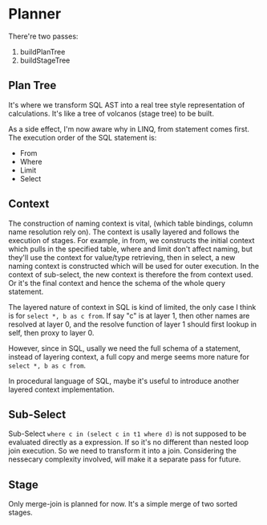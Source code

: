 # Planner

There're two passes:
1. buildPlanTree
2. buildStageTree

## Plan Tree

It's where we transform SQL AST into a real tree style representation of calculations. It's like a tree of volcanos (stage tree) to be built.

As a side effect, I'm now aware why in LINQ, from statement comes first. The execution order of the SQL statement is:
* From
* Where
* Limit
* Select

## Context

The construction of naming context is vital, (which table bindings, column name resolution rely on). The context is usally layered and follows the execution of stages. For example, in from, we constructs the initial context which pulls in the specified table, where and limit don't affect naming, but they'll use the context for value/type retrieving, then in select, a new naming context is constructed which will be used for outer execution. In the context of sub-select, the new context is therefore the from context used. Or it's the final context and hence the schema of the whole query statement.

The layered nature of context in SQL is kind of limited, the only case I think is for `select *, b as c from`. If say "c" is at layer 1, then other names are resolved at layer 0, and the resolve function of layer 1 should first lookup in self, then proxy to layer 0.

However, since in SQL, usally we need the full schema of a statement, instead of layering context, a full copy and merge seems more nature for `select *, b as c from`.

In procedural language of SQL, maybe it's useful to introduce another layered context implementation.

## Sub-Select

Sub-Select `where c in (select c in t1 where d)` is not supposed to be evaluated directly as a expression. If so it's no different than nested loop join execution. So we need to transform it into a join. Considering the nessecary complexity involved, will make it a separate pass for future.

## Stage

Only merge-join is planned for now. It's a simple merge of two sorted stages. 
